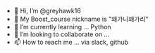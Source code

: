 - 👋 Hi, I’m @greyhawk16
- 👀 My Boost_course nickname is "왜가니왜가리"
- 🌱 I’m currently learning ... Python
- 💞️ I’m looking to collaborate on ...
- 📫 How to reach me ... via slack, github

<!---
greyhawk16/greyhawk16 is a ✨ special ✨ repository because its `README.md` (this file) appears on your GitHub profile.
You can click the Preview link to take a look at your changes.
--->
